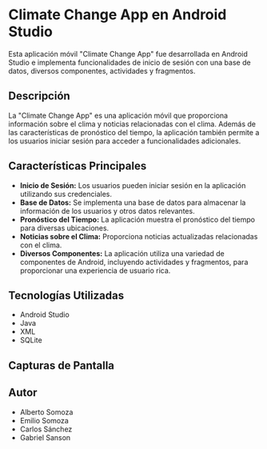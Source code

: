 # Climate Change App en Android Studio

Esta aplicación móvil "Climate Change App" fue desarrollada en Android Studio e implementa funcionalidades de inicio de sesión con una base de datos, diversos componentes, actividades y fragmentos.

## Descripción

La "Climate Change App" es una aplicación móvil que proporciona información sobre el clima y noticias relacionadas con el clima. Además de las características de pronóstico del tiempo, la aplicación también permite a los usuarios iniciar sesión para acceder a funcionalidades adicionales.

## Características Principales

- **Inicio de Sesión:** Los usuarios pueden iniciar sesión en la aplicación utilizando sus credenciales.
- **Base de Datos:** Se implementa una base de datos para almacenar la información de los usuarios y otros datos relevantes.
- **Pronóstico del Tiempo:** La aplicación muestra el pronóstico del tiempo para diversas ubicaciones.
- **Noticias sobre el Clima:** Proporciona noticias actualizadas relacionadas con el clima.
- **Diversos Componentes:** La aplicación utiliza una variedad de componentes de Android, incluyendo actividades y fragmentos, para proporcionar una experiencia de usuario rica.

## Tecnologías Utilizadas

- Android Studio
- Java
- XML
- SQLite

## Capturas de Pantalla



## Autor

- Alberto Somoza
- Emilio Somoza
- Carlos Sánchez
- Gabriel Sanson
